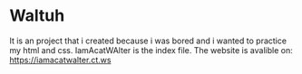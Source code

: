 # Waltuh
It is an project that i created because i was bored and i wanted to practice my html and css.
IamAcatWAlter is the index file.
The website is avalible on: https://iamacatwalter.ct.ws
